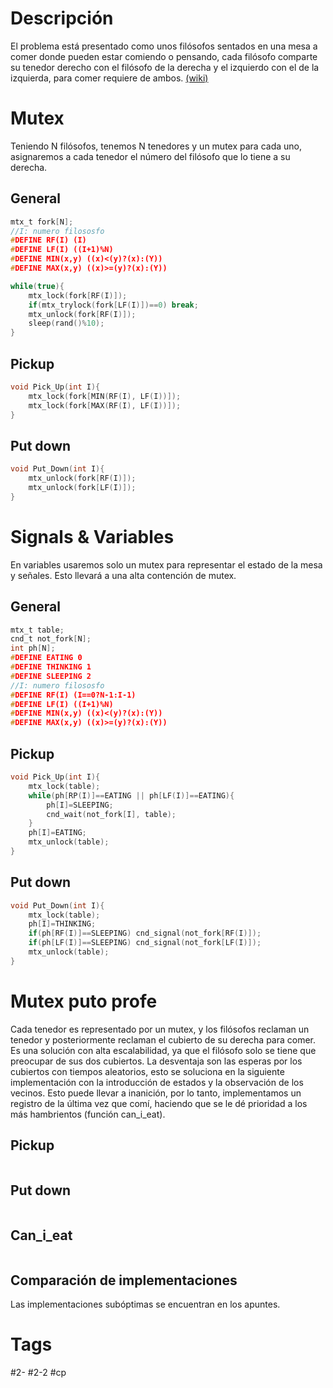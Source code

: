 # Descripción
El problema está presentado como unos filósofos sentados en una mesa a comer donde pueden estar comiendo o pensando, cada filósofo comparte su tenedor derecho con el filósofo de la derecha y el izquierdo con el de la izquierda, para comer requiere de ambos.
[(wiki)](https://es.wikipedia.org/wiki/Problema_de_la_cena_de_los_fil%C3%B3sofos)
# Mutex
Teniendo N filósofos, tenemos N tenedores y un mutex para cada uno, asignaremos a cada tenedor el número del filósofo que lo tiene a su derecha.
## General
```c
mtx_t fork[N];
//I: numero filososfo
#DEFINE RF(I) (I)
#DEFINE LF(I) ((I+1)%N)
#DEFINE MIN(x,y) ((x)<(y)?(x):(Y))
#DEFINE MAX(x,y) ((x)>=(y)?(x):(Y))

while(true){
	mtx_lock(fork[RF(I)]);
	if(mtx_trylock(fork[LF(I)])==0) break;
	mtx_unlock(fork[RF(I)]);
	sleep(rand()%10);
}
```
## Pickup
```c
void Pick_Up(int I){
	mtx_lock(fork[MIN(RF(I), LF(I))]);
	mtx_lock(fork[MAX(RF(I), LF(I))]);
}
```
## Put down
```c
void Put_Down(int I){
	mtx_unlock(fork[RF(I)]);
	mtx_unlock(fork[LF(I)]);
}
```
# Signals & Variables
En variables usaremos solo un mutex para representar el estado de la mesa y señales. Esto llevará a una alta contención de mutex.
## General
```c
mtx_t table;
cnd_t not_fork[N];
int ph[N];
#DEFINE EATING 0
#DEFINE THINKING 1
#DEFINE SLEEPING 2
//I: numero filososfo
#DEFINE RF(I) (I==0?N-1:I-1)
#DEFINE LF(I) ((I+1)%N)
#DEFINE MIN(x,y) ((x)<(y)?(x):(Y))
#DEFINE MAX(x,y) ((x)>=(y)?(x):(Y))
```
## Pickup
```c
void Pick_Up(int I){
	mtx_lock(table);
	while(ph[RP(I)]==EATING || ph[LF(I)]==EATING){
		ph[I]=SLEEPING;
		cnd_wait(not_fork[I], table);
	}
	ph[I]=EATING;
	mtx_unlock(table);
}
```
## Put down
```c
void Put_Down(int I){
	mtx_lock(table);
	ph[I]=THINKING;
	if(ph[RF(I)]==SLEEPING) cnd_signal(not_fork[RF(I)]);
	if(ph[LF(I)]==SLEEPING) cnd_signal(not_fork[LF(I)]);
	mtx_unlock(table);
}
```
# Mutex puto profe
Cada tenedor es representado por un mutex, y los filósofos reclaman un tenedor y posteriormente reclaman el cubierto de su derecha para comer.
Es una solución con alta escalabilidad, ya que el filósofo solo se tiene que preocupar de sus dos cubiertos.
La desventaja son las esperas por los cubiertos con tiempos aleatorios, esto se soluciona en la siguiente implementación con la introducción de estados y la observación de los vecinos. Esto puede llevar a inanición, por lo tanto, implementamos un registro de la última vez que comí, haciendo que se le dé prioridad a los más hambrientos (función can_i_eat).
## Pickup
```c

```
## Put down
```c

```
## Can_i_eat
```c

```
## Comparación de implementaciones
Las implementaciones subóptimas se encuentran en los apuntes.
# Tags
#2-
#2-2
#cp